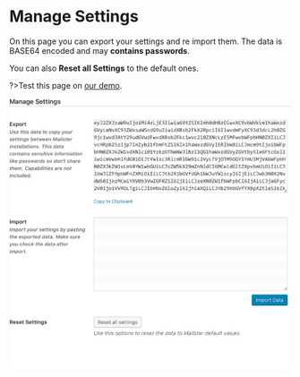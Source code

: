 # Manage Settings

On this page you can export your settings and re import them. The data is BASE64 encoded and may __contains passwords__.

You can also __Reset all Settings__ to the default ones.

?>Test this page on [our demo](https://demo.mailster.co/wp-admin/edit.php?post_type=newsletter&page=mailster_settings#manage-settings).

![Manage Settings Settings Screen](/assets/settings-manage-settings.png)
